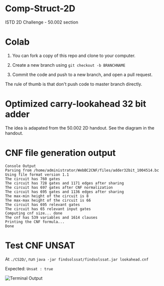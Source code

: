 # Comp-Struct-2D
ISTD 2D Challenge - 50.002 section

# Colab

1. You can fork a copy of this repo and clone to your computer. 

2. Create a new branch using `git checkout -b BRANCHNAME`

3. Commit the code and push to a new branch, and open a pull request.

The rule of thumb is that don't push code to master branch directly.


# Optimized carry-lookahead 32 bit adder

The idea is adapated from the 50.002 2D handout. See the diagram in the handout.

# CNF file generation output

```
Console Output
Parsing from /home/administrator/WebBC2CNF/files/adder32bit_1004514.bc
Using file format version 1.1
The circuit has 760 gates
The circuit has 728 gates and 1171 edges after sharing
The circuit has 697 gates after CNF normalization
The circuit has 695 gates and 1136 edges after sharing
The max-min height of the circuit is 8
The max-max height of the circuit is 66
The circuit has 695 relevant gates
The circuit has 65 relevant input gates
Computing cnf size... done
The cnf has 539 variables and 1614 clauses
Printing the CNF formula...
Done
```

# Test CNF UNSAT

At `./CS2D/`, run `java -jar findsolssat/findsolssat.jar lookahead.cnf`

Expected: `Unsat : true`

![Terminal Output](https://github.com/YingjieQiao/Comp-Struct-2D/blob/yingjie/out.jpg?raw=true)


